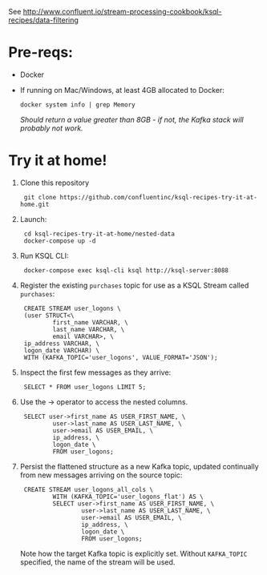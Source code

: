 See http://www.confluent.io/stream-processing-cookbook/ksql-recipes/data-filtering

# Pre-reqs: 

* Docker
* If running on Mac/Windows, at least 4GB allocated to Docker: 

      docker system info | grep Memory 

    _Should return a value greater than 8GB - if not, the Kafka stack will probably not work._


# Try it at home!

1. Clone this repository

        git clone https://github.com/confluentinc/ksql-recipes-try-it-at-home.git

2. Launch: 

        cd ksql-recipes-try-it-at-home/nested-data
        docker-compose up -d

3. Run KSQL CLI:

        docker-compose exec ksql-cli ksql http://ksql-server:8088

4. Register the existing `purchases` topic for use as a KSQL Stream called `purchases`: 

        CREATE STREAM user_logons \
        (user STRUCT<\
                first_name VARCHAR, \
                last_name VARCHAR, \
                email VARCHAR>, \
        ip_address VARCHAR, \
        logon_date VARCHAR) \
        WITH (KAFKA_TOPIC='user_logons', VALUE_FORMAT='JSON');

5. Inspect the first few messages as they arrive: 

        SELECT * FROM user_logons LIMIT 5;

2. Use the -> operator to access the nested columns.

        SELECT user->first_name AS USER_FIRST_NAME, \
                user->last_name AS USER_LAST_NAME, \
                user->email AS USER_EMAIL, \
                ip_address, \
                logon_date \
                FROM user_logons;
        
3. Persist the flattened structure as a new Kafka topic, updated continually from new messages arriving on the source topic:

        CREATE STREAM user_logons_all_cols \
                WITH (KAFKA_TOPIC='user_logons_flat') AS \
                SELECT user->first_name AS USER_FIRST_NAME, \
                        user->last_name AS USER_LAST_NAME, \
                        user->email AS USER_EMAIL, \
                        ip_address, \
                        logon_date \
                        FROM user_logons;

    Note how the target Kafka topic is explicitly set. Without `KAFKA_TOPIC` specified, the name of the stream will be used.
